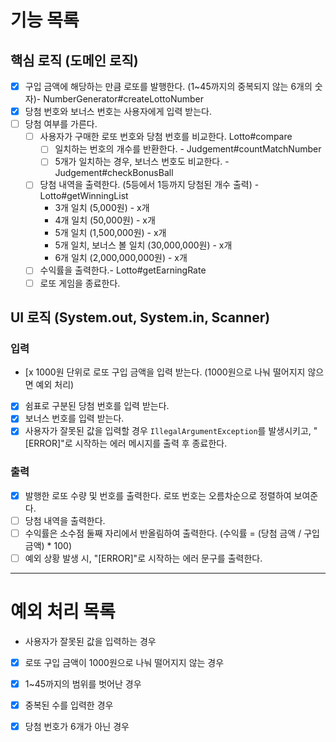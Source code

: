 # 기능 목록

## 핵심 로직 (도메인 로직)
- [x] 구입 금액에 해당하는 만큼 로또를 발행한다. (1~45까지의 중복되지 않는 6개의 숫자)- NumberGenerator#createLottoNumber
- [x] 당첨 번호와 보너스 번호는 사용자에게 입력 받는다.
- [ ] 당첨 여부를 가른다. 
    - [ ] 사용자가 구매한 로또 번호와 당첨 번호를 비교한다. Lotto#compare
      - [ ] 일치하는 번호의 개수를 반환한다. - Judgement#countMatchNumber
      - [ ] 5개가 일치하는 경우, 보너스 번호도 비교한다. - Judgement#checkBonusBall
    - [ ] 당첨 내역을 출력한다. (5등에서 1등까지 당첨된 개수 출력) - Lotto#getWinningList
        - 3개 일치 (5,000원) - x개
        - 4개 일치 (50,000원) - x개
        - 5개 일치 (1,500,000원) - x개
        - 5개 일치, 보너스 볼 일치 (30,000,000원) - x개 
        - 6개 일치 (2,000,000,000원) - x개
    - [ ] 수익률을 출력한다.- Lotto#getEarningRate
    - [ ] 로또 게임을 종료한다.

## UI 로직 (System.out, System.in, Scanner)

### 입력
- [x 1000원 단위로 로또 구입 금액을 입력 받는다. (1000원으로 나눠 떨어지지 않으면 예외 처리) 
- [x] 쉼표로 구분된 당첨 번호를 입력 받는다.
- [x] 보너스 번호를 입력 받는다.
- [x] 사용자가 잘못된 값을 입력할 경우 `IllegalArgumentException`를 발생시키고, "[ERROR]"로 시작하는 에러 메시지를 출력 후 종료한다.

### 출력
- [x] 발행한 로또 수량 및 번호를 출력한다. 로또 번호는 오름차순으로 정렬하여 보여준다.
- [ ] 당첨 내역을 출력한다. 
- [ ] 수익률은 소수점 둘째 자리에서 반올림하여 출력한다. (수익률 = (당첨 금액 / 구입 금액) * 100)
- [ ] 예외 상황 발생 시, "[ERROR]"로 시작하는 에러 문구를 출력한다.

---

# 예외 처리 목록

- 사용자가 잘못된 값을 입력하는 경우
- [x] 로또 구입 금액이 1000원으로 나눠 떨어지지 않는 경우
- [x] 1~45까지의 범위를 벗어난 경우 
- [x] 중복된 수를 입력한 경우 
- [x] 당첨 번호가 6개가 아닌 경우 


